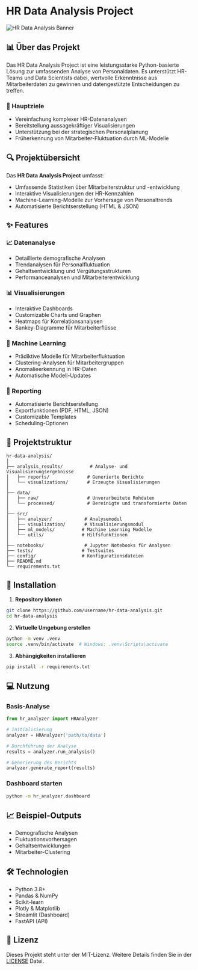 # HR Data Analysis Project

![HR Data Analysis Banner](https://via.placeholder.com/1000x300.png?text=HR+Data+Analysis)

## 📊 Über das Projekt

Das HR Data Analysis Project ist eine leistungsstarke Python-basierte Lösung zur umfassenden Analyse von Personaldaten. Es unterstützt HR-Teams und Data Scientists dabei, wertvolle Erkenntnisse aus Mitarbeiterdaten zu gewinnen und datengestützte Entscheidungen zu treffen.

### 🎯 Hauptziele

- Vereinfachung komplexer HR-Datenanalysen
- Bereitstellung aussagekräftiger Visualisierungen
- Unterstützung bei der strategischen Personalplanung
- Früherkennung von Mitarbeiter-Fluktuation durch ML-Modelle

## 🔍 Projektübersicht

Das **HR Data Analysis Project** umfasst:

- Umfassende Statistiken über Mitarbeiterstruktur und -entwicklung
- Interaktive Visualisierungen der HR-Kennzahlen
- Machine-Learning-Modelle zur Vorhersage von Personaltrends
- Automatisierte Berichtserstellung (HTML & JSON)

## ✨ Features

### 📈 Datenanalyse
- Detaillierte demografische Analysen
- Trendanalysen für Personalfluktuation
- Gehaltsentwicklung und Vergütungsstrukturen
- Performanceanalysen und Mitarbeiterentwicklung

### 📊 Visualisierungen
- Interaktive Dashboards
- Customizable Charts und Graphen
- Heatmaps für Korrelationsanalysen
- Sankey-Diagramme für Mitarbeiterflüsse

### 🤖 Machine Learning
- Prädiktive Modelle für Mitarbeiterfluktuation
- Clustering-Analysen für Mitarbeitergruppen
- Anomalieerkennung in HR-Daten
- Automatische Modell-Updates

### 📑 Reporting
- Automatisierte Berichtserstellung
- Exportfunktionen (PDF, HTML, JSON)
- Customizable Templates
- Scheduling-Optionen

## 📁 Projektstruktur

```
hr-data-analysis/
│
├── analysis_results/          # Analyse- und Visualisierungsergebnisse
│   ├── reports/              # Generierte Berichte
│   └── visualizations/       # Erzeugte Visualisierungen
│
├── data/
│   ├── raw/                  # Unverarbeitete Rohdaten
│   └── processed/            # Bereinigte und transformierte Daten
│
├── src/
│   ├── analyzer/            # Analysemodul
│   ├── visualization/       # Visualisierungsmodul
│   ├── ml_models/          # Machine Learning Modelle
│   └── utils/              # Hilfsfunktionen
│
├── notebooks/               # Jupyter Notebooks für Analysen
├── tests/                  # Testsuites
├── config/                 # Konfigurationsdateien
├── README.md
└── requirements.txt
```

## 🚀 Installation

1. **Repository klonen**
```bash
git clone https://github.com/username/hr-data-analysis.git
cd hr-data-analysis
```

2. **Virtuelle Umgebung erstellen**
```bash
python -m venv .venv
source .venv/bin/activate  # Windows: .venv\Scripts\activate
```

3. **Abhängigkeiten installieren**
```bash
pip install -r requirements.txt
```

## 💻 Nutzung

### Basis-Analyse

```python
from hr_analyzer import HRAnalyzer

# Initialisierung
analyzer = HRAnalyzer('path/to/data')

# Durchführung der Analyse
results = analyzer.run_analysis()

# Generierung des Berichts
analyzer.generate_report(results)
```

### Dashboard starten

```bash
python -m hr_analyzer.dashboard
```

## 📈 Beispiel-Outputs

- Demografische Analysen
- Fluktuationsvorhersagen
- Gehaltsentwicklungen
- Mitarbeiter-Clustering

## 🛠 Technologien

- Python 3.8+
- Pandas & NumPy
- Scikit-learn
- Plotly & Matplotlib
- Streamlit (Dashboard)
- FastAPI (API)


## 📄 Lizenz

Dieses Projekt steht unter der MIT-Lizenz. Weitere Details finden Sie in der [LICENSE](LICENSE) Datei.
